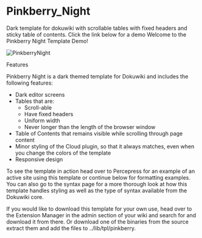 # Pinkberry_Night
Dark template for dokuwiki with scrollable tables with fixed headers and sticky table of contents. Click the link below for a demo
Welcome to the Pinkberry Night Template Demo!

![PinkberryNight](https://user-images.githubusercontent.com/89228316/155003993-ef9b6315-e0e9-4bde-b806-ca77615daabf.png)

Features

Pinkberry Night is a dark themed template for Dokuwiki and includes the following features:

* Dark editor screens
* Tables that are:
  * Scroll-able
  * Have fixed headers
  * Uniform width
  * Never longer than the length of the browser window
* Table of Contents that remains visible while scrolling through page content
* Minor styling of the Cloud plugin, so that it always matches, even when you change the colors of the template
* Responsive design

To see the template in action head over to Percepress for an example of an active site using this template or continue below for formatting examples. You can also go to the syntax page for a more thorough look at how this template handles styling as well as the type of syntax available from the Dokuwiki core.

If you would like to download this template for your own use, head over to the Extension Manager in the admin section of your wiki and search for and download it from there. Or download one of the binaries from the source extract them and add the files to ../lib/tpl/pinkberry.
